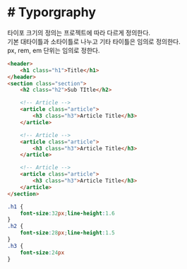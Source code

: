 # # Typorgraphy

타이포 크기의 정의는 프로젝트에 따라 다르게 정의한다.<br>
기본 대타이틀과 소타이틀로 나누고 기타 타이틀은 임의로 정의한다. <br>
px, rem, em 단위는 임의로 정한다.

```html
<header>
    <h1 class="h1">Title</h1>
</header>
<section class="section">
    <h2 class="h2">Sub TItle</h2>

    <!-- Article -->
    <article class="article">
        <h3 class="h3">Article Title</h3>
    </article>

    <!-- Article -->
    <article class="article">
        <h3 class="h3">Article Title</h3>
    </article>

    <!-- Article -->
    <article class="article">
        <h3 class="h3">Article Title</h3>
    </article>
</section>
```

```css
.h1 {
    font-size:32px;line-height:1.6
}
.h2 {
    font-size:28px;line-height:1.5
}
.h3 {
    font-size:24px
}
```